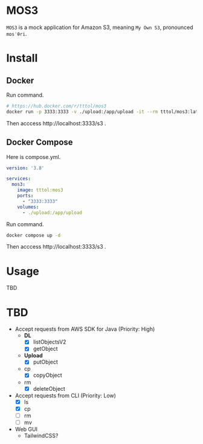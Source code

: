 # MOS3
`MOS3` is a mock application for Amazon S3, meaning `My Own S3`, pronounced `mɒsˈθri`.
# Install
## Docker
Run command.
```bash
# https://hub.docker.com/r/tttol/mos3
docker run -p 3333:3333 -v ./upload:/app/upload -it --rm tttol/mos3:latest
```
Then acccess http://localhost:3333/s3 .

## Docker Compose
Here is compose.yml.
```yml:compose.yml
version: '3.8'

services:
  mos3:
    image: tttol:mos3
    ports:
      - "3333:3333"
    volumes:
      - ./upload:/app/upload
```

Run command.
```bash
docker compose up -d
```

Then acccess http://localhost:3333/s3 .
# Usage
TBD
# TBD
- Accept requests from AWS SDK for Java (Priority: High)
  - **DL** 
    - [x] listObjectsV2
    - [x] getObject
  - **Upload**
    - [x] putObject
  - cp
    - [x] copyObject
  - rm
    - [x] deleteObject
- Accept requests from CLI (Priority: Low)
  - [x] ls
  - [x] cp
  - [ ] rm
  - [ ] mv
- Web GUI
  - TailwindCSS?
